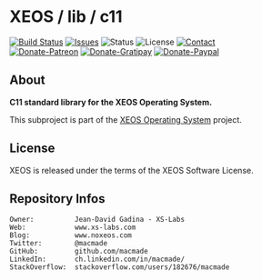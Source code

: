 XEOS / lib / c11
================

[![Build Status](https://img.shields.io/travis/macmade/XEOS-lib-c11.svg?branch=master&style=flat)](https://travis-ci.org/macmade/XEOS-lib-c11)
[![Issues](http://img.shields.io/github/issues/macmade/XEOS-lib-c11.svg?style=flat)](https://github.com/macmade/XEOS-lib-c11/issues)
![Status](https://img.shields.io/badge/status-active-brightgreen.svg?style=flat)
![License](https://img.shields.io/badge/license-xeos-brightgreen.svg?style=flat)
[![Contact](https://img.shields.io/badge/contact-@macmade-blue.svg?style=flat)](https://twitter.com/macmade)  
[![Donate-Patreon](https://img.shields.io/badge/donate-patreon-yellow.svg?style=flat)](https://patreon.com/macmade)
[![Donate-Gratipay](https://img.shields.io/badge/donate-gratipay-yellow.svg?style=flat)](https://www.gratipay.com/macmade)
[![Donate-Paypal](https://img.shields.io/badge/donate-paypal-yellow.svg?style=flat)](https://paypal.me/xslabs)

About
-----

**C11 standard library for the XEOS Operating System.**

This subproject is part of the [XEOS Operating System](https://github.com/macmade/XEOS/) project.

License
-------

XEOS is released under the terms of the XEOS Software License.

Repository Infos
----------------

    Owner:			Jean-David Gadina - XS-Labs
    Web:			www.xs-labs.com
    Blog:			www.noxeos.com
    Twitter:		@macmade
    GitHub:			github.com/macmade
    LinkedIn:		ch.linkedin.com/in/macmade/
    StackOverflow:	stackoverflow.com/users/182676/macmade

